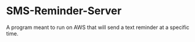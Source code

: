 # SMS-Reminder-Server
A program meant to run on AWS that will send a text reminder at a specific time.
